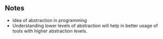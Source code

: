 ## Notes
- Idea of abstraction in programming
- Understanding lower levels of abstraction will help in better usage of tools with higher abstraction levels.